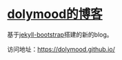 # [dolymood的博客](https://dolymood.github.io/)

基于[jekyll-bootstrap](http://jekyllbootstrap.com)搭建的新的blog。

访问地址：<https://dolymood.github.io/>
